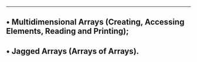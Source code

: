 ------------------------------------------------------------------------------------------
• Multidimensional Arrays (Creating, Accessing Elements, Reading and Printing);
-----------------------------------------------------------------------------------------
• Jagged Arrays (Arrays of Arrays).
-------------------------------------------------------------------------------------
